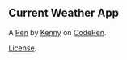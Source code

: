 Current Weather App
-------------------


A [Pen](http://codepen.io/kyang321/pen/KWdbgz) by [Kenny](http://codepen.io/kyang321) on [CodePen](http://codepen.io/).

[License](http://codepen.io/kyang321/pen/KWdbgz/license).